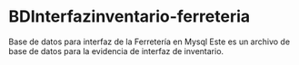 # BDInterfazinventario-ferreteria
Base de datos para interfaz de la Ferretería en Mysql
Este es un archivo de base de datos para la evidencia de interfaz de inventario.

